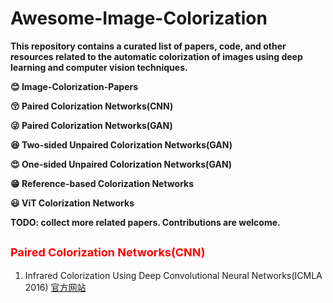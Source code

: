 # Awesome-Image-Colorization
**This repository contains a curated list of papers, code, and other resources related to the automatic colorization of images using deep learning and computer vision techniques.**

**:blush: Image-Colorization-Papers** 

**:kissing_closed_eyes: Paired Colorization Networks(CNN)**

**:stuck_out_tongue_winking_eye: Paired Colorization Networks(GAN)** 

**:satisfied: Two-sided Unpaired Colorization Networks(GAN)** 

**:heart_eyes: One-sided Unpaired Colorization Networks(GAN)** 

**:grin: Reference-based Colorization Networks** 

**:smiley: ViT Colorization Networks**

**TODO: collect more related papers. Contributions are welcome.**

## <font color =red size=4>**Paired Colorization Networks(CNN)**</font>
1. Infrared Colorization Using Deep Convolutional Neural Networks(ICMLA 2016) [官方网站](https://ieeexplore.ieee.org/xpl/RecentIssue.jsp?punumber=4200690)





















